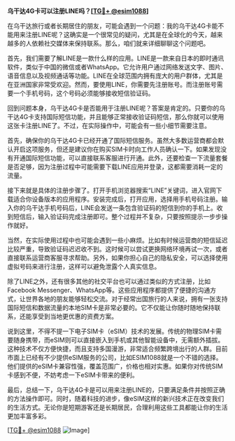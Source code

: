 **乌干达4G卡可以注册LINE吗？[[TG💪+ @esim1088](https://t.me/s/esim1088)]**

在乌干达旅行或者长期居住的朋友，可能会遇到一个问题：我的乌干达4G卡能不能用来注册LINE呢？这确实是一个很常见的疑问，尤其是在全球化的今天，越来越多的人依赖社交媒体来保持联系。那么，咱们就来详细聊聊这个问题吧。

首先，我们需要了解LINE是一款什么样的应用。LINE是一款来自日本的即时通讯软件，类似于中国的微信或者WhatsApp。它允许用户通过网络发送文字、图片、语音信息以及视频通话等功能。LINE在全球范围内拥有庞大的用户群体，尤其是在亚洲国家非常受欢迎。然而，要使用LINE，你需要先注册账号。而注册账号需要一个手机号码，这个号码必须能够接收短信验证码。

回到问题本身，乌干达4G卡是否能用于注册LINE呢？答案是肯定的。只要你的乌干达4G卡支持国际短信功能，并且能够正常接收验证码短信，那么你就可以使用这张卡注册LINE了。不过，在实际操作中，可能会有一些小细节需要注意。

首先，确保你的乌干达4G卡已经开通了国际短信服务。虽然大多数运营商都会默认开启这项服务，但还是建议你在购买SIM卡时向工作人员确认一下。如果发现没有开通国际短信功能，可以直接联系客服进行开通。此外，还要检查一下流量套餐是否足够，因为注册过程中可能需要下载LINE应用并登录，这都需要消耗一定的流量。

接下来就是具体的注册步骤了。打开手机浏览器搜索“LINE”关键词，进入官网下载适合你设备版本的应用程序。安装完成后，打开应用，选择用手机号码注册。输入你的乌干达手机号码后，LINE会发送一条包含验证码的短信到你的手机上。收到短信后，输入验证码完成注册即可。整个过程并不复杂，只要按照提示一步步操作就好。

当然，在实际使用过程中也可能会遇到一些小麻烦。比如有时候运营商的短信延迟比较严重，导致验证码迟迟收不到。这时候可以尝试更换网络环境再试一次，或者直接联系运营商客服寻求帮助。另外，如果你担心自己的隐私安全，可以选择使用虚拟号码来进行注册，这样可以避免泄露个人真实信息。

除了LINE之外，还有很多其他的社交平台也可以通过类似的方式注册，比如Facebook Messenger、WhatsApp等。这些应用程序都提供了便捷的沟通方式，让世界各地的朋友能够轻松交流。对于经常出国旅行的人来说，拥有一张支持国际短信和数据流量的本地SIM卡是非常必要的。它不仅能让你随时随地保持联系，还能享受到当地更优惠的资费方案。

说到这里，不得不提一下电子SIM卡（eSIM）技术的发展。传统的物理SIM卡需要随身携带，而eSIM则可以直接嵌入到手机或其他智能设备中，无需额外插拔。这种技术不仅方便快捷，而且支持多国漫游，非常适合频繁跨境出行的人群。目前市面上已经有不少提供eSIM服务的公司，比如ESIM1088就是一个不错的选择。他们提供的eSIM卡兼容性强，覆盖范围广，价格也相对实惠。如果你对传统SIM卡感到不便，不妨考虑一下eSIM卡带来的便利。

最后，总结一下，乌干达4G卡是可以用来注册LINE的，只要满足条件并按照正确的方法操作即可。同时，随着科技的进步，像eSIM这样的新兴技术正在改变我们的生活方式。无论你是短期游客还是长期居民，合理利用这些工具都能让你的生活更加丰富多彩。

[[TG💪+ @esim1088](https://t.me/s/esim1088) ![Image](https://i.postimg.cc/4NQfJmqS/Snipaste-2025-05-13-00-14-12.png)]